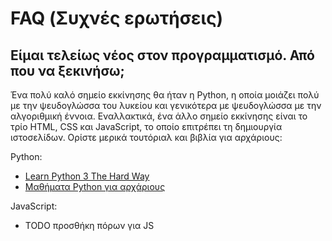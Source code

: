 # FAQ (Συχνές ερωτήσεις)

## Είμαι τελείως νέος στον προγραμματισμό. Από που να ξεκινήσω;
Ένα πολύ καλό σημείο εκκίνησης θα ήταν η Python, η οποία μοιάζει πολύ με την ψευδογλώσσα του λυκείου και
γενικότερα με ψευδογλώσσα με την αλγοριθμική έννοια. Εναλλακτικά, ένα άλλο σημείο εκκίνησης είναι το τρίο HTML, CSS
και JavaScript, το οποίο επιτρέπει τη δημιουργία ιστοσελίδων. Ορίστε μερικά τουτόριαλ και βιβλία για αρχάριους:

Python:

- [Learn Python 3 The Hard Way](https://learnpythonthehardway.org/python3/)
- [Μαθήματα Python για αρχάριους](https://www.youtube.com/watch?v=fXAPSUtK43Q)

JavaScript:

- TODO προσθήκη πόρων για JS


